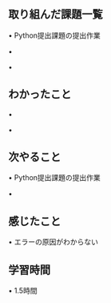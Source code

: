## 取り組んだ課題一覧
• Python提出課題の提出作業

• 

• 

## わかったこと
• 

• 


## 次やること
•  Python提出課題の提出作業


• 


## 感じたこと
• エラーの原因がわからない


## 学習時間
• 1.5時間